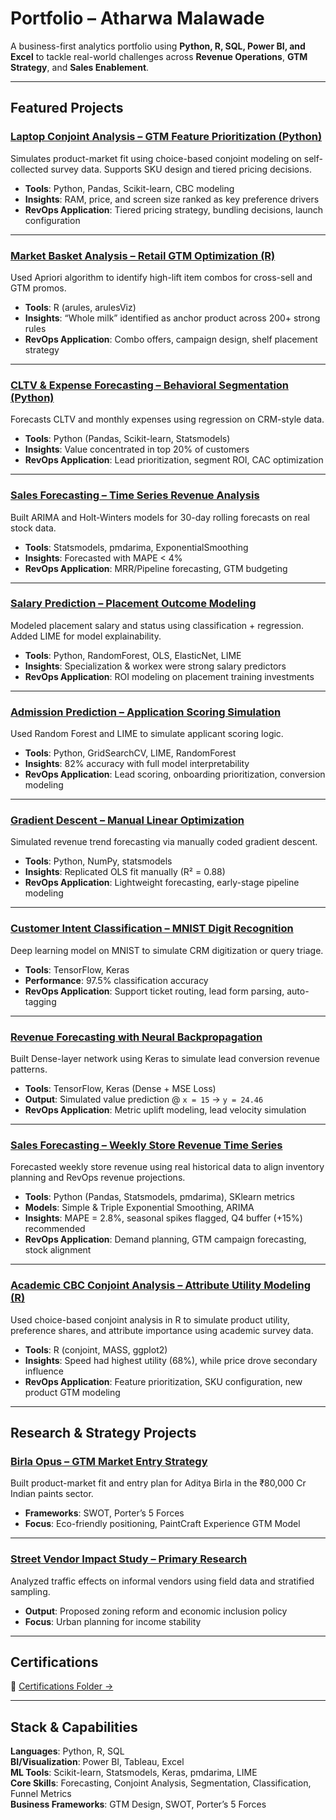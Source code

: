 #  Portfolio – Atharwa Malawade

A business-first analytics portfolio using **Python, R, SQL, Power BI, and Excel** to tackle real-world challenges across **Revenue Operations**, **GTM Strategy**, and **Sales Enablement**.

---

##  Featured Projects

###  [Laptop Conjoint Analysis – GTM Feature Prioritization (Python)](https://github.com/Atharwa351/Portfolio/tree/main/Financial%20Modelling/Conjoint%20Analysis/Laptop_Preference_Case_Study)
Simulates product-market fit using choice-based conjoint modeling on self-collected survey data. Supports SKU design and tiered pricing decisions.

- **Tools**: Python, Pandas, Scikit-learn, CBC modeling  
- **Insights**: RAM, price, and screen size ranked as key preference drivers  
- **RevOps Application**: Tiered pricing strategy, bundling decisions, launch configuration

---

###  [Market Basket Analysis – Retail GTM Optimization (R)](https://github.com/Atharwa351/Portfolio/tree/main/Financial%20Modelling/Market%20Basket%20Analysis/Grocery_Retail_Market_Basket_Analysis)
Used Apriori algorithm to identify high-lift item combos for cross-sell and GTM promos.

- **Tools**: R (arules, arulesViz)
- **Insights**: “Whole milk” identified as anchor product across 200+ strong rules
- **RevOps Application**: Combo offers, campaign design, shelf placement strategy

---

###  [CLTV & Expense Forecasting – Behavioral Segmentation (Python)](https://github.com/Atharwa351/Portfolio/tree/main/Financial%20Modelling/CLTV%20Analysis)
Forecasts CLTV and monthly expenses using regression on CRM-style data.

- **Tools**: Python (Pandas, Scikit-learn, Statsmodels)  
- **Insights**: Value concentrated in top 20% of customers  
- **RevOps Application**: Lead prioritization, segment ROI, CAC optimization

---

###  [Sales Forecasting – Time Series Revenue Analysis](https://github.com/Atharwa351/Portfolio/tree/main/Machine%20Learning/Time%20Series)
Built ARIMA and Holt-Winters models for 30-day rolling forecasts on real stock data.

- **Tools**: Statsmodels, pmdarima, ExponentialSmoothing  
- **Insights**: Forecasted with MAPE < 4%  
- **RevOps Application**: MRR/Pipeline forecasting, GTM budgeting

---

###  [Salary Prediction – Placement Outcome Modeling](https://github.com/Atharwa351/Portfolio/tree/main/Machine%20Learning/Salary%20Prediction)
Modeled placement salary and status using classification + regression. Added LIME for model explainability.

- **Tools**: Python, RandomForest, OLS, ElasticNet, LIME  
- **Insights**: Specialization & workex were strong salary predictors  
- **RevOps Application**: ROI modeling on placement training investments

---

###  [Admission Prediction – Application Scoring Simulation](https://github.com/Atharwa351/Portfolio/tree/main/Machine%20Learning/Admission%20Prediction)
Used Random Forest and LIME to simulate applicant scoring logic.

- **Tools**: Python, GridSearchCV, LIME, RandomForest  
- **Insights**: 82% accuracy with full model interpretability  
- **RevOps Application**: Lead scoring, onboarding prioritization, conversion modeling

---

###  [Gradient Descent – Manual Linear Optimization](https://github.com/Atharwa351/Portfolio/tree/main/Machine%20Learning/Gradient%20Descent)
Simulated revenue trend forecasting via manually coded gradient descent.

- **Tools**: Python, NumPy, statsmodels  
- **Insights**: Replicated OLS fit manually (R² = 0.88)  
- **RevOps Application**: Lightweight forecasting, early-stage pipeline modeling

---

###  [Customer Intent Classification – MNIST Digit Recognition](https://github.com/Atharwa351/Portfolio/tree/main/Machine%20Learning/MNIST%20Classification)
Deep learning model on MNIST to simulate CRM digitization or query triage.

- **Tools**: TensorFlow, Keras  
- **Performance**: 97.5% classification accuracy  
- **RevOps Application**: Support ticket routing, lead form parsing, auto-tagging

---

###  [Revenue Forecasting with Neural Backpropagation](https://github.com/Atharwa351/Portfolio/tree/main/Machine%20Learning/Back%20Propogation)
Built Dense-layer network using Keras to simulate lead conversion revenue patterns.

- **Tools**: TensorFlow, Keras (Dense + MSE Loss)  
- **Output**: Simulated value prediction @ `x = 15` → `y = 24.46`  
- **RevOps Application**: Metric uplift modeling, lead velocity simulation

---

###  [Sales Forecasting – Weekly Store Revenue Time Series](https://github.com/Atharwa351/Portfolio/tree/main/Financial%20Modelling/Sales%20Forecasting)
Forecasted weekly store revenue using real historical data to align inventory planning and RevOps revenue projections.

- **Tools**: Python (Pandas, Statsmodels, pmdarima), SKlearn metrics  
- **Models**: Simple & Triple Exponential Smoothing, ARIMA  
- **Insights**: MAPE = 2.8%, seasonal spikes flagged, Q4 buffer (+15%) recommended  
- **RevOps Application**: Demand planning, GTM campaign forecasting, stock alignment

---

### [Academic CBC Conjoint Analysis – Attribute Utility Modeling (R)](https://github.com/Atharwa351/Portfolio/tree/main/Financial%20Modelling/Conjoint%20Analysis/Academic_CBC_Project)
Used choice-based conjoint analysis in R to simulate product utility, preference shares, and attribute importance using academic survey data.

- **Tools**: R (conjoint, MASS, ggplot2)
- **Insights**: Speed had highest utility (68%), while price drove secondary influence
- **RevOps Application**: Feature prioritization, SKU configuration, new product GTM modeling

---

##  Research & Strategy Projects

###  [Birla Opus – GTM Market Entry Strategy](https://github.com/Atharwa351/Portfolio/tree/main/Research%20Papers/Birla%20OPUS%20Market%20Research)
Built product-market fit and entry plan for Aditya Birla in the ₹80,000 Cr Indian paints sector.

- **Frameworks**: SWOT, Porter’s 5 Forces  
- **Focus**: Eco-friendly positioning, PaintCraft Experience GTM Model

---

###  [Street Vendor Impact Study – Primary Research](https://github.com/Atharwa351/Portfolio/tree/main/Research%20Papers/Effects%20of%20Traffic%20on%20Street%20Vendors)
Analyzed traffic effects on informal vendors using field data and stratified sampling.

- **Output**: Proposed zoning reform and economic inclusion policy  
- **Focus**: Urban planning for income stability

---

##  Certifications

🔗 [Certifications Folder →](https://github.com/Atharwa351/Portfolio/tree/main/Certification)

---

##  Stack & Capabilities

**Languages**: Python, R, SQL  
**BI/Visualization**: Power BI, Tableau, Excel  
**ML Tools**: Scikit-learn, Statsmodels, Keras, pmdarima, LIME  
**Core Skills**: Forecasting, Conjoint Analysis, Segmentation, Classification, Funnel Metrics  
**Business Frameworks**: GTM Design, SWOT, Porter’s 5 Forces
